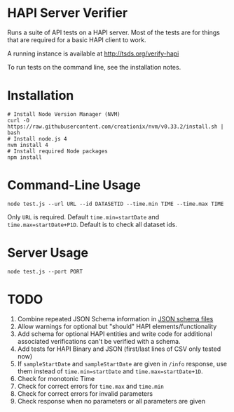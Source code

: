 # HAPI Server Verifier

Runs a suite of API tests on a HAPI server.  Most of the tests are for things that are required for a basic HAPI client to work.

A running instance is available at http://tsds.org/verify-hapi

To run tests on the command line, see the installation notes.

# Installation

```
# Install Node Version Manager (NVM)
curl -O https://raw.githubusercontent.com/creationix/nvm/v0.33.2/install.sh | bash
# Install node.js 4
nvm install 4
# Install required Node packages
npm install
```

# Command-Line Usage

```
node test.js --url URL --id DATASETID --time.min TIME --time.max TIME
```

Only `URL` is required.  Default `time.min=startDate` and `time.max=startDate+P1D`.  Default is to check all dataset ids.

# Server Usage

```
node test.js --port PORT
```

# TODO

1. Combine repeated JSON Schema information in [JSON schema files](https://github.com/hapi-server/verifier-nodejs)
2. Allow warnings for optional but "should" HAPI elements/functionality
3. Add schema for optional HAPI entities and write code for additional associated verifications can't be verified with a schema.
4. Add tests for HAPI Binary and JSON (first/last lines of CSV only tested now)
5. If `sampleStartDate` and `sampleStartDate` are given in `/info` response, use them instead of `time.min=startDate` and `time.max=startDate+1D`.
6. Check for monotonic Time
7. Check for correct errors for `time.max` and `time.min`
8. Check for correct errors for invalid parameters
9. Check response when no parameters or all parameters are given
